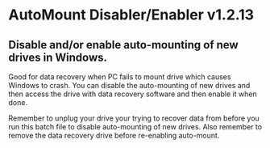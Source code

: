 # AutoMount Disabler/Enabler v1.2.13
## Disable and/or enable auto-mounting of new drives in Windows.

Good for data recovery when PC fails to mount drive which causes Windows to crash. You can disable the auto-mounting of new drives and then access the drive with data recovery software and then enable it when done.

Remember to unplug your drive your trying to recover data from before you run this batch file to disable auto-mounting of new drives. Also remember to remove the data recovery drive before re-enabling auto-mount.
